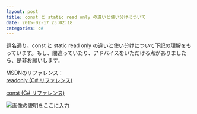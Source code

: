 ```yaml
---
layout: post
title: const と static read only の違いと使い分けについて
date: 2015-02-17 23:02:18
categories: c#
---
```

<p>題名通り、const と static read only の違いと使い分けについて下記の理解をもっています。もし、間違っていたり、アドバイスをいただける点がありましたら、是非お願いします。</p>

<p>MSDNのリファレンス：<br>
<a href="https://msdn.microsoft.com/ja-jp/library/acdd6hb7.aspx" rel="nofollow noreferrer">readonly (C# リファレンス)</a></p>

<p><a href="https://msdn.microsoft.com/ja-jp/library/e6w8fe1b.aspx" rel="nofollow noreferrer">const (C# リファレンス)</a></p>

<p><img src="https://i.stack.imgur.com/21q8C.png" alt="画像の説明をここに入力"></p>
